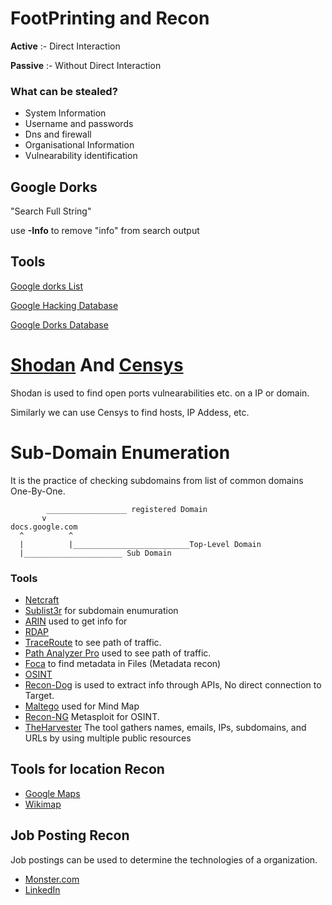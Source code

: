 # FootPrinting and Recon

**Active** :- Direct Interaction

**Passive** :- Without Direct Interaction

### What can be stealed?
* System Information
* Username and passwords
* Dns and firewall
* Organisational Information
* Vulnearability identification

## Google Dorks

"Search Full String"

use **-Info** to remove "info" from search output

## Tools

[Google dorks List](https://securitytrails.com/blog/google-hacking-techniques)

[Google Hacking Database](https://www.exploit-db.com/google-hacking-database)

[Google Dorks Database](https://www.boxpiper.com/posts/google-dork-list)

# [Shodan](https://www.shodan.io/) And [Censys](https://search.censys.io/)

Shodan is used to find open ports vulnearabilities etc. on a IP or domain.

Similarly we can use Censys to find hosts, IP Addess, etc.

# Sub-Domain Enumeration
It is the practice of checking subdomains from list of common domains One-By-One.

``` 
        __________________ registered Domain
       v
docs.google.com
  ^          ^
  |          |__________________________Top-Level Domain
  |______________________ Sub Domain
```

### Tools

* [Netcraft](https://www.netcraft.com/tools/)
* [Sublist3r](https://github.com/aboul3la/Sublist3r) for subdomain enumuration
* [ARIN](https://www.arin.net/) used to get info for 
* [RDAP](https://www.icann.org/rdap)
* [TraceRoute](https://www.fortinet.com/resources/cyberglossary/traceroutes) to see path of traffic.
* [Path Analyzer Pro](https://download.cnet.com/Path-Analyzer-Pro-Windows/3000-2085_4-10620979.html) used to see path of traffic.
* [Foca](https://github.com/ElevenPaths/FOCA) to find metadata in Files (Metadata recon)
* [OSINT](https://osintframework.com/)
* [Recon-Dog](https://github.com/s0md3v/ReconDog) is used to extract info through APIs, No direct connection to Target.
* [Maltego](https://www.maltego.com/) used for Mind Map
* [Recon-NG](https://www.kali.org/tools/recon-ng/) Metasploit for OSINT.
* [TheHarvester](https://www.kali.org/tools/theharvester/) The tool gathers names, emails, IPs, subdomains, and URLs by using
multiple public resources
## Tools for location Recon
* [Google Maps](https://www.google.com/maps)
* [Wikimap](https://wikimapia.org/##lang=en&lat=0.000000&lon=0.000000&z=12&m=w)

## Job Posting Recon
Job postings can be used to determine the technologies of a organization.

* [Monster.com](https://www.monster.com/)
* [LinkedIn](https://www.linkedin.com/jobs/)
